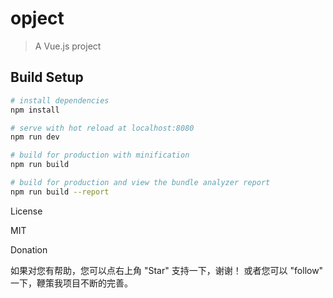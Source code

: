 # opject

> A Vue.js project

## Build Setup

``` bash
# install dependencies
npm install

# serve with hot reload at localhost:8080
npm run dev

# build for production with minification
npm run build

# build for production and view the bundle analyzer report
npm run build --report
```
License

MIT

Donation

如果对您有帮助，您可以点右上角 "Star" 支持一下，谢谢！ 或者您可以 "follow" 一下，鞭策我项目不断的完善。




